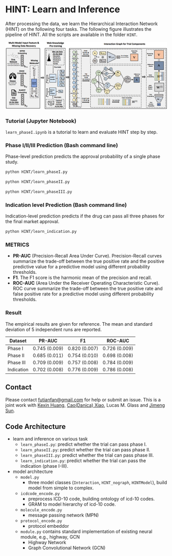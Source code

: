 # HINT: Learn and Inference 


After processing the data, we learn the Hierarchical Interaction Network (HINT) on the following four tasks. The following figure illustrates the pipeline of HINT. All the scripts are available in the folder `HINT`. 


<p align="center"><img src="./hint.png" alt="logo" width="810px" /></p>


### Tutorial (Jupyter Notebook) 

`learn_phaseI.ipynb` is a tutorial to learn and evaluate HINT step by step. 



### Phase I/II/III Prediction (Bash command line)

Phase-level prediction predicts the approval probability of a single phase study. 

```bash
python HINT/learn_phaseI.py
```


```bash
python HINT/learn_phaseII.py
```


```bash
python HINT/learn_phaseIII.py
```


### Indication level Prediction (Bash command line)

Indication-level prediction predicts if the drug can pass all three phases for the final market approval.

```bash
python HINT/learn_indication.py 
```





### METRICS

- **PR-AUC** (Precision-Recall Area Under Curve). Precision-Recall curves summarize the trade-off between the true positive rate and the positive predictive value for a predictive model using different probability thresholds.
- **F1**. The F1 score is the harmonic mean of the precision and recall.
- **ROC-AUC** (Area Under the Receiver Operating Characteristic Curve). ROC curve summarize the trade-off between the true positive rate and false positive rate for a predictive model using different probability thresholds. 


### Result 

The empirical results are given for reference. The mean and standard deviation of 5 independent runs are reported. 

| Dataset  | PR-AUC | F1 | ROC-AUC |
|-----------------|-------------|-------------|------------|
| Phase I | 0.745 (0.009) | 0.820 (0.007) |  0.726 (0.009) |    
| Phase II | 0.685 (0.011) | 0.754 (0.010) | 0.698 (0.008)  |    
| Phase III | 0.709 (0.009) | 0.757 (0.008) | 0.784 (0.009) |    
| Indication | 0.702 (0.008) | 0.776 (0.009) | 0.786 (0.008)  |   



## Contact

Please contact futianfan@gmail.com for help or submit an issue. This is a joint work with [Kexin Huang](https://www.kexinhuang.com/), [Cao(Danica) Xiao](https://sites.google.com/view/danicaxiao/), Lucas M. Glass and [Jimeng Sun](http://sunlab.org/). 


## Code Architecture


- learn and inference on various task
  - `learn_phaseI.py`: predict whether the trial can pass phase I. 
  - `learn_phaseII.py`: predict whether the trial can pass phase II.
  - `learn_phaseIII.py`: predict whether the trial can pass phase III.
  - `learn_indication.py`: predict whether the trial can pass the indication (phase I-III).
- model architecture 
  - `model.py`
    - three model classes (`Interaction`, `HINT_nograph`, `HINTModel`), build model from simple to complex. 
  - `icdcode_encode.py` 
    - preprocess ICD-10 code, building ontology of icd-10 codes.
    - GRAM to model hierarchy of icd-10 code. 
  - `molecule_encode.py`
    - message passing network (MPN)
  - `protocol_encode.py`
    - protocol embeddor 
  - `module.py` contains standard implementation of existing neural module, e.g., highway, GCN
    - Highway Network 
    - Graph Convolutional Network (GCN) 



















